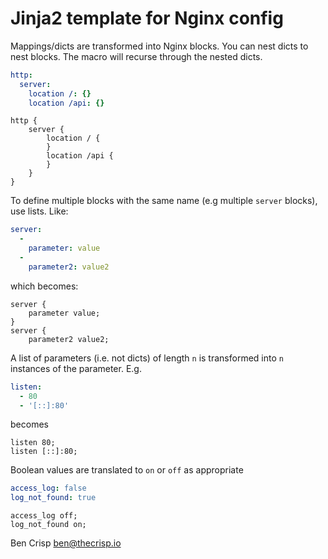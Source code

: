 # Jinja2 template for Nginx config

Mappings/dicts are transformed into Nginx blocks. You can nest dicts to nest blocks. The macro will recurse through the nested dicts.
```yaml
http:
  server:
    location /: {}
    location /api: {}
```
```
http {
    server {
        location / {
        }
        location /api {
        }
    }
}
```


To define multiple blocks with the same name (e.g multiple `server` blocks), use lists. Like:
```yaml
server:
  -
    parameter: value
  - 
    parameter2: value2
```
which becomes:
```
server {
    parameter value;
}
server {
    parameter2 value2;
```


A list of parameters (i.e. not dicts) of length `n` is transformed into `n` instances of the parameter. E.g.
```yaml
listen:
  - 80
  - '[::]:80'
```
becomes
```
listen 80;
listen [::]:80;
```


Boolean values are translated to `on` or `off` as appropriate
```yaml
access_log: false
log_not_found: true
```
```
access_log off;
log_not_found on;
```


Ben Crisp <ben@thecrisp.io>